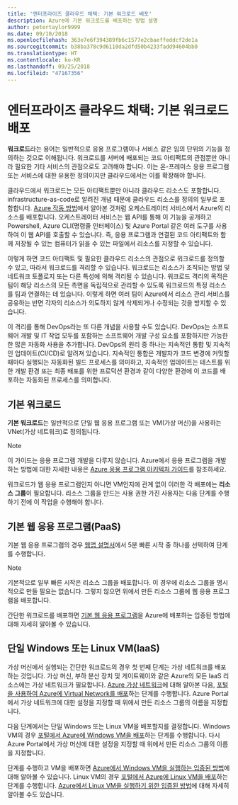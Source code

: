```yaml
---
title: '엔터프라이즈 클라우드 채택: 기본 워크로드 배포'
description: Azure에 기본 워크로드를 배포하는 방법 설명
author: petertaylor9999
ms.date: 09/10/2018
ms.openlocfilehash: 363e7e6f394389fb6c1577e2cbaeffeddcf2de1a
ms.sourcegitcommit: b38ba378c9d6110da2dfd50b4233fadd94604bb0
ms.translationtype: HT
ms.contentlocale: ko-KR
ms.lasthandoff: 09/25/2018
ms.locfileid: "47167356"
---
```

# <a name="enterprise-cloud-adoption-deploy-a-basic-workload"></a>엔터프라이즈 클라우드 채택: 기본 워크로드 배포

**워크로드**라는 용어는 일반적으로 응용 프로그램이나 서비스 같은 임의 단위의 기능을 정의하는 것으로 이해됩니다. 워크로드를 서버에 배포되는 코드 아티팩트의 관점뿐만 아니라 필요한 기타 서비스의 관점으로도 고려해야 합니다. 이는 온-프레미스 응용 프로그램 또는 서비스에 대한 유용한 정의이지만 클라우드에서는 이를 확장해야 합니다.

클라우드에서 워크로드는 모든 아티팩트뿐만 아니라 클라우드 리소스도 포함합니다. infrastructure-as-code로 알려진 개념 때문에 클라우드 리소스를 정의의 일부로 포함합니다. [Azure 작동 방법](../getting-started/what-is-azure.md)에서 알아본 것처럼 오케스트레이터 서비스에서 Azure의 리소스를 배포합니다. 오케스트레이터 서비스는 웹 API를 통해 이 기능을 공개하고 Powershell, Azure CLI(명령줄 인터페이스) 및 Azure Portal 같은 여러 도구를 사용하여 이 웹 API를 호출할 수 있습니다. 즉, 응용 프로그램과 연결된 코드 아티팩트와 함께 저장될 수 있는 컴퓨터가 읽을 수 있는 파일에서 리소스를 지정할 수 있습니다.

이렇게 하면 코드 아티팩트 및 필요한 클라우드 리소스의 관점으로 워크로드를 정의할 수 있고, 따라서 워크로드를 격리할 수 있습니다. 워크로드는 리소스가 조직되는 방법 및 네트워크 토폴로지 또는 다른 특성에 의해 격리될 수 있습니다. 워크로드 격리의 목적은 팀이 해당 리소스의 모든 측면을 독립적으로 관리할 수 있도록 워크로드의 특정 리소스를 팀과 연결하는 데 있습니다. 이렇게 하면 여러 팀이 Azure에서 리소스 관리 서비스를 공유하는 반면 각자의 리소스가 의도하지 않게 삭제되거나 수정되는 것을 방지할 수 있습니다.

이 격리를 통해 DevOps라는 또 다른 개념을 사용할 수도 있습니다. DevOps는 소프트웨어 개발 및 IT 작업 모두를 포함하는 소프트웨어 개발 구성 요소를 포함하지만 가능한 한 많은 자동화 사용을 추가합니다. DevOps의 원리 중 하나는 지속적인 통합 및 지속적인 업데이트(CI/CD)로 알려져 있습니다. 지속적인 통합은 개발자가 코드 변경에 커밋할 때마다 실행되는 자동화된 빌드 프로세스를 의미하고, 지속적인 업데이트는 테스트를 위한 개발 환경 또는 최종 배포를 위한 프로덕션 환경과 같이 다양한 환경에 이 코드를 배포하는 자동화된 프로세스를 의미합니다.

## <a name="basic-workload"></a>기본 워크로드

**기본 워크로드**는 일반적으로 단일 웹 응용 프로그램 또는 VM(가상 머신)을 사용하는 VNet(가상 네트워크)로 정의됩니다. 

> [!NOTE]
> 이 가이드는 응용 프로그램 개발을 다루지 않습니다. Azure에서 응용 프로그램을 개발하는 방법에 대한 자세한 내용은 [Azure 응용 프로그램 아키텍처 가이드](/azure/architecture/guide/)를 참조하세요.

워크로드가 웹 응용 프로그램인지 아니면 VM인지에 관계 없이 이러한 각 배포에는 **리소스 그룹**이 필요합니다. 리소스 그룹을 만드는 사용 권한 가진 사용자는 다음 단계를 수행하기 전에 이 작업을 수행해야 합니다.

## <a name="basic-web-application-paas"></a>기본 웹 응용 프로그램(PaaS)

기본 웹 응용 프로그램의 경우 [웹앱 설명서](/azure/app-service?toc=/azure/architecture/cloud-adoption-guide/toc.json)에서 5분 빠른 시작 중 하나를 선택하여 단계를 수행합니다. 

> [!NOTE]
> 기본적으로 일부 빠른 시작은 리소스 그룹을 배포합니다. 이 경우에 리소스 그룹을 명시적으로 만들 필요는 없습니다. 그렇지 않으면 위에서 만든 리소스 그룹에 웹 응용 프로그램을 배포합니다.

간단한 워크로드를 배포하면 [기본 웹 응용 프로그램](/azure/architecture/reference-architectures/app-service-web-app/basic-web-app?toc=/azure/architecture/cloud-adoption-guide/toc.json)을 Azure에 배포하는 입증된 방법에 대해 자세히 알아볼 수 있습니다.

## <a name="single-windows-or-linux-vm-iaas"></a>단일 Windows 또는 Linux VM(IaaS)

가상 머신에서 실행되는 간단한 워크로드의 경우 첫 번째 단계는 가상 네트워크를 배포하는 것입니다. 가상 머신, 부하 분산 장치 및 게이트웨이와 같은 Azure의 모든 IaaS 리소스에는 가상 네트워크가 필요합니다. [Azure 가상 네트워크](/azure/virtual-network/virtual-networks-overview?toc=/azure/architecture/cloud-adoption-guide/toc.json)에 대해 알아본 다음, [포털을 사용하여 Azure에 Virtual Network를 배포](/azure/virtual-network/quick-create-portal?toc=/azure/architecture/cloud-adoption-guide/toc.json)하는 단계를 수행합니다. Azure Portal에서 가상 네트워크에 대한 설정을 지정할 때 위에서 만든 리소스 그룹의 이름을 지정합니다.

다음 단계에서는 단일 Windows 또는 Linux VM을 배포할지를 결정합니다. Windows VM의 경우 [포털에서 Azure에 Windows VM을 배포](/azure/virtual-machines/windows/quick-create-portal?toc=/azure/architecture/cloud-adoption-guide/toc.json)하는 단계를 수행합니다. 다시 Azure Portal에서 가상 머신에 대한 설정을 지정할 때 위에서 만든 리소스 그룹의 이름을 지정합니다.

단계를 수행하고 VM을 배포하면 [Azure에서 Windows VM을 실행하는 입증된 방법](/azure/architecture/reference-architectures/virtual-machines-windows/single-vm?toc=/azure/architecture/cloud-adoption-guide/toc.json)에 대해 알아볼 수 있습니다. Linux VM의 경우 [포털에서 Azure에 Linux VM을 배포](/azure/virtual-machines/linux/quick-create-portal?toc=/azure/architecture/cloud-adoption-guide/toc.json)하는 단계를 수행합니다. [Azure에서 Linux VM을 실행하기 위한 입증된 방법](/azure/architecture/reference-architectures/virtual-machines-linux/single-vm?toc=/azure/architecture/cloud-adoption-guide/toc.json)에 대해 자세히 알아볼 수도 있습니다.
